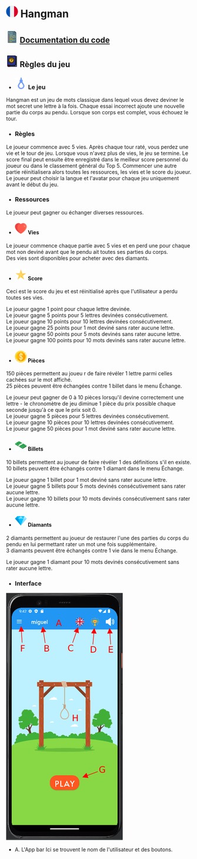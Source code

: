 # ![ ](helpImgs/french.png)  Hangman
## ![ ](helpImgs/app_doc.png) [Documentation du code](https://miguelpinto.dx.am/docs/hangman-doc-fr.pdf)

## ![ ](helpImgs/game_rules.png) Règles du jeu

* ### ![ ](helpImgs/hangman_icon_small.png) Le jeu
Hangman est un jeu de mots classique dans lequel vous devez deviner le mot secret une lettre à la fois.
Chaque essai incorrect ajoute une nouvelle partie du corps au pendu. Lorsque son corps est complet, vous échouez le tour.

* ### Règles
Le joueur commence avec 5 vies. Après chaque tour raté, vous perdez une vie et le tour de jeu. Lorsque vous n'avez plus de vies, le jeu se termine. Le score final peut ensuite être enregistré dans le meilleur score personnel du joueur ou dans le classement général du Top 5. Commencer une autre partie réinitialisera alors toutes les ressources, les vies et le score du joueur. Le joueur peut choisir la langue et l'avatar pour chaque jeu uniquement avant le début du jeu.

* ### Ressources
Le joueur peut gagner ou échanger diverses ressources.

* #### ![ ](helpImgs/heart_small.png) Vies
Le joueur commence chaque partie avec 5 vies et en perd une pour chaque mot non deviné avant que le pendu ait toutes ses parties du corps.<br>
Des vies sont disponibles pour acheter avec des diamants.

* #### ![ ](helpImgs/score_small.png) Score
Ceci est le score du jeu et est réinitialisé après que l'utilisateur a perdu toutes ses vies.

Le joueur gagne 1 point pour chaque lettre devinée.<br>
Le joueur gagne 5 points pour 5 lettres devinées consécutivement.<br>
Le joueur gagne 10 points pour 10 lettres devinées consécutivement.<br>
Le joueur gagne 25 points pour 1 mot deviné sans rater aucune lettre.<br>
Le joueur gagne 50 points pour 5 mots devinés sans rater aucune lettre.<br>
Le joueur gagne 100 points pour 10 mots devinés sans rater aucune lettre.

* #### ![ ](helpImgs/coin_small.png) Pièces
150 pièces permettent au joueu r de faire révéler 1 lettre parmi celles cachées sur le mot affiché.<br>
25 pièces peuvent être échangées contre 1 billet dans le menu Échange.

Le joueur peut gagner de 0 à 10 pièces lorsqu'il devine correctement une lettre - le chronomètre de jeu diminue 1 pièce du prix possible chaque seconde jusqu'à ce que le prix soit 0.<br>
Le joueur gagne 5 pièces pour 5 lettres devinées consécutivement.<br>
Le joueur gagne 10 pièces pour 10 lettres devinées consécutivement.<br>
Le joueur gagne 50 pièces pour 1 mot deviné sans rater aucune lettre.

* #### ![ ](helpImgs/banknote_small.png) Billets
10 billets permettent au joueur de faire révéler 1 des définitions s'il en existe.<br>
10  billets peuvent être échangés contre 1 diamant dans le menu Échange.

Le joueur gagne 1 billet pour 1 mot deviné sans rater aucune lettre.<br>
Le joueur gagne 5 billets pour 5 mots devinés consécutivement sans rater aucune lettre.<br>
Le joueur gagne 10 billets pour 10 mots devinés consécutivement sans rater aucune lettre. 

* #### ![ ](helpImgs/diamond_small.png) Diamants
2 diamants permettent au joueur de restaurer l'une des parties du corps du pendu en lui permettant rater un mot une fois supplémentaire.<br>
3 diamants peuvent être échangés contre 1 vie dans le menu Échange.

Le joueur gagne 1 diamant pour 10 mots devinés consécutivement sans rater aucune lettre.

* ### Interface
![ ](helpImgs/help1.jpg)

- A. L'App bar
Ici se trouvent le nom de l'utilisateur et des boutons.

